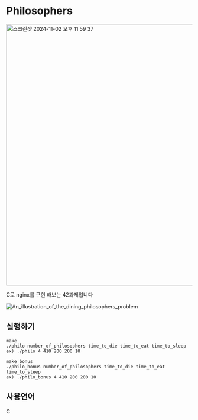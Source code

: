 # Philosophers

<img width="705" alt="스크린샷 2024-11-02 오후 11 59 37" src="https://github.com/user-attachments/assets/86123ae7-54c8-4ee9-8743-47686b2f4e3c">

C로 nginx를 구현 해보는 42과제입니다

![An_illustration_of_the_dining_philosophers_problem](https://github.com/user-attachments/assets/d3fcec99-350d-439b-839f-69c5cf03cd4e)

## 실행하기
```text
make
./philo number_of_philosophers time_to_die time_to_eat time_to_sleep
ex) ./philo 4 410 200 200 10

make bonus
./philo_bonus number_of_philosophers time_to_die time_to_eat time_to_sleep
ex) ./philo_bonus 4 410 200 200 10
```

## 사용언어
 C
